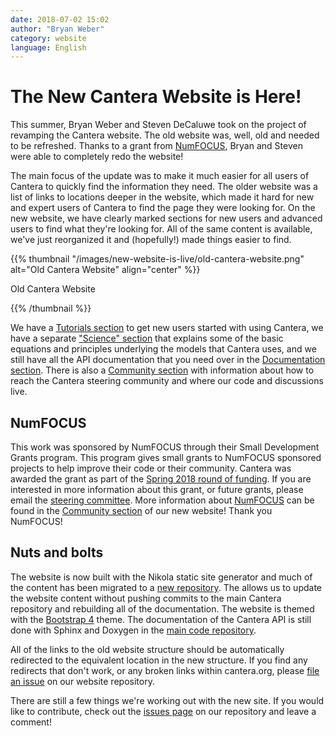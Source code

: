 ```yaml
---
date: 2018-07-02 15:02
author: "Bryan Weber"
category: website
language: English
---
```


# The New Cantera Website is Here!

This summer, Bryan Weber and Steven DeCaluwe took on the project of revamping the Cantera website.
The old website was, well, old and needed to be refreshed. Thanks to a grant from
[NumFOCUS][numfocus], Bryan and Steven were able to completely redo the website!

<!-- TEASER_END -->

The main focus of the update was to make it much easier for all users of Cantera to quickly find the
information they need. The older website was a list of links to locations deeper in the website,
which made it hard for new and expert users of Cantera to find the page they were looking for. On
the new website, we have clearly marked sections for new users and advanced users to find what
they're looking for. All of the same content is available, we've just reorganized it and
(hopefully!) made things easier to find.

{{% thumbnail "/images/new-website-is-live/old-cantera-website.png" alt="Old Cantera Website" align="center" %}}<p class="text-center">Old Cantera Website</p>{{% /thumbnail %}}

We have a [Tutorials section][tutorials] to get new users started with using Cantera, we have a
separate ["Science" section][science] that explains some of the basic equations and principles
underlying the models that Cantera uses, and we still have all the API documentation that you need
over in the [Documentation section][docs]. There is also a [Community section][community] with
information about how to reach the Cantera steering community and where our code and discussions
live.

## NumFOCUS

This work was sponsored by NumFOCUS through their Small Development Grants program. This program
gives small grants to NumFOCUS sponsored projects to help improve their code or their community.
Cantera was awarded the grant as part of the [Spring 2018 round of funding][nf-blog-post]. If you
are interested in more information about this grant, or future grants, please email the [steering
committee][steering-committee]. More information about [NumFOCUS][numfocus] can be found in the
[Community section][donate] of our new website! Thank you NumFOCUS!

## Nuts and bolts

The website is now built with the Nikola static site generator and much of the content has been
migrated to a [new repository][website-repo]. The allows us to update the website content without
pushing commits to the main Cantera repository and rebuilding all of the documentation. The website
is themed with the [Bootstrap 4][bootstrap] theme. The documentation of the Cantera API is still
done with Sphinx and Doxygen in the [main code repository][main-repo].

All of the links to the old website structure should be automatically redirected to the equivalent
location in the new structure. If you find any redirects that don't work, or any broken links within
cantera.org, please [file an issue][file] on our website repository.

There are still a few things we're working out with the new site. If you would like to contribute,
check out the [issues page][issues] on our repository and leave a comment!

[website-repo]: https://github.com/Cantera/cantera-website
[issues]: https://github.com/Cantera/cantera-website/issues
[tutorials]: https://cantera.org/tutorials/index.html
[science]: https://cantera.org/science/index.html
[docs]: https://cantera.org/documentation/index.html
[community]: https://cantera.org/community.html
[bootstrap]: https://getbootstrap.com
[nf-blog-post]:https://www.numfocus.org/blog/numfocus-awards-development-grants-to-open-source-projects-spring-2018
[numfocus]: https://numfocus.org
[donate]: https://cantera.org/community.html#supporting-cantera
[file]: https://github.com/Cantera/cantera-website/issues/new
[main-repo]: https://github.com/Cantera/cantera
[steering-committee]: mailto:steering@cantera.org
